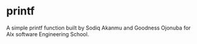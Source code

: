 # printf
A simple printf function built by Sodiq Akanmu and Goodness Ojonuba for Alx software Engineering School.
